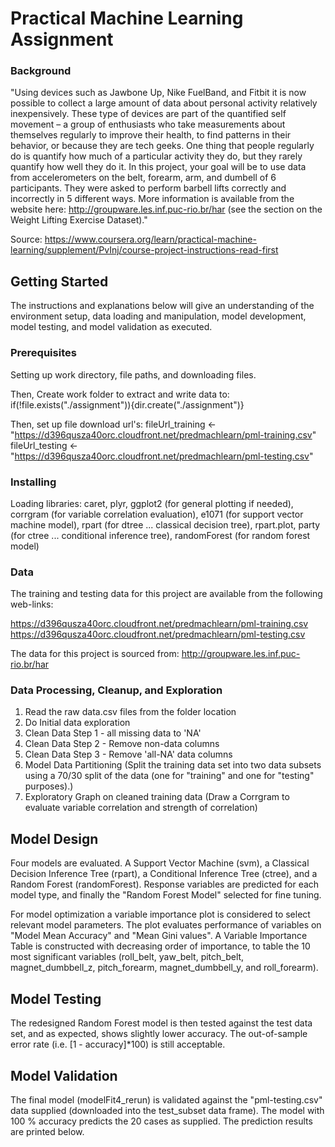# Practical Machine Learning Assignment 

### Background
"Using devices such as Jawbone Up, Nike FuelBand, and Fitbit it is now possible to collect a large amount of data about personal activity relatively inexpensively. These type of devices are part of the quantified self movement – a group of enthusiasts who take measurements about themselves regularly to improve their health, to find patterns in their behavior, or because they are tech geeks. One thing that people regularly do is quantify how much of a particular activity they do, but they rarely quantify how well they do it. In this project, your goal will be to use data from accelerometers on the belt, forearm, arm, and dumbell of 6 participants. They were asked to perform barbell lifts correctly and incorrectly in 5 different ways. More information is available from the website here: http://groupware.les.inf.puc-rio.br/har (see the section on the Weight Lifting Exercise Dataset)."

Source: https://www.coursera.org/learn/practical-machine-learning/supplement/PvInj/course-project-instructions-read-first

## Getting Started

The instructions and explanations below will give an understanding of the environment setup, data loading and manipulation, model development, model testing, and model validation as executed.

### Prerequisites

Setting up work directory, file paths, and downloading files.

Then, Create work folder to extract and write data to:
if(!file.exists("./assignment")){dir.create("./assignment")}

Then, set up  file download url's:
fileUrl_training <- "https://d396qusza40orc.cloudfront.net/predmachlearn/pml-training.csv"
fileUrl_testing <- "https://d396qusza40orc.cloudfront.net/predmachlearn/pml-testing.csv"

### Installing

Loading libraries: caret, plyr, ggplot2 (for general plotting if needed), corrgram (for variable correlation evaluation), e1071 (for support vector machine model), rpart (for dtree ... classical decision tree), rpart.plot, party (for ctree ... conditional inference tree), randomForest (for random forest model)

### Data

The training and testing data for this project are available from the following web-links:

https://d396qusza40orc.cloudfront.net/predmachlearn/pml-training.csv
https://d396qusza40orc.cloudfront.net/predmachlearn/pml-testing.csv

The data for this project is  sourced from: http://groupware.les.inf.puc-rio.br/har

### Data Processing, Cleanup, and Exploration

1. Read the raw data.csv files from the folder location
2. Do Initial data exploration
3. Clean Data Step 1 - all missing data to 'NA'
4. Clean Data Step 2 - Remove non-data columns
5. Clean Data Step 3 - Remove 'all-NA' data columns
6. Model Data Partitioning (Split the training data set into two data subsets using a 70/30 split of the data (one for "training" and one for "testing" purposes).)
7. Exploratory Graph on cleaned training data (Draw a Corrgram to evaluate variable correlation and strength of correlation)

## Model Design

Four models are evaluated. A Support Vector Machine (svm), a Classical Decision Inference Tree (rpart), a Conditional Inference Tree (ctree), and a Random Forest (randomForest). Response variables are predicted for each model type, and finally the "Random Forest Model" selected for fine tuning.

For model optimization a variable importance plot is considered to select relevant model parameters. The plot evaluates performance of variables on "Model Mean Accuracy" and "Mean Gini values".  A Variable Importance Table is constructed with decreasing order of importance, to table the 10 most significant variables (roll_belt, yaw_belt, pitch_belt, magnet_dumbbell_z, pitch_forearm, magnet_dumbbell_y, and roll_forearm).

## Model Testing

The redesigned Random Forest model is then tested against the test data set, and as expected, shows slightly lower accuracy. The out-of-sample error rate (i.e. [1 - accuracy]*100) is still acceptable.

## Model Validation

The final model (modelFit4_rerun) is validated against the "pml-testing.csv" data supplied (downloaded into the test_subset data frame). The model with 100 % accuracy predicts the 20 cases as supplied. The prediction results are printed below.


